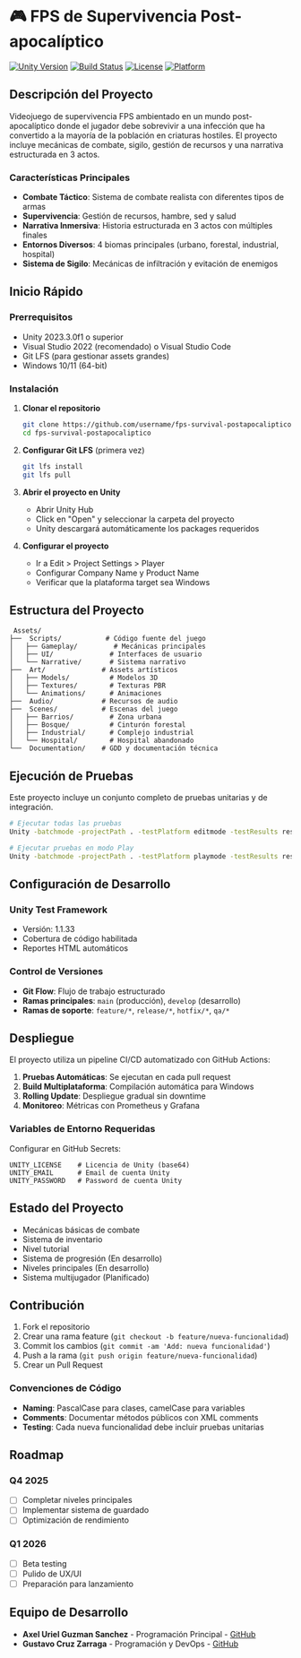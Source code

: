 # 🎮 FPS de Supervivencia Post-apocalíptico

[![Unity Version](https://img.shields.io/badge/Unity-2023.3.0f1-black?logo=unity)](https://unity.com)
[![Build Status](https://img.shields.io/github/workflow/status/username/fps-survival-postapocaliptico/CI-CD)](https://github.com/username/fps-survival-postapocaliptico/actions)
[![License](https://img.shields.io/badge/License-MIT-blue.svg)](LICENSE)
[![Platform](https://img.shields.io/badge/Platform-Windows-lightgrey)](https://github.com/username/fps-survival-postapocaliptico)


##  Descripción del Proyecto

Videojuego de supervivencia FPS ambientado en un mundo post-apocalíptico donde el jugador debe sobrevivir a una infección que ha convertido a la mayoría de la población en criaturas hostiles. El proyecto incluye mecánicas de combate, sigilo, gestión de recursos y una narrativa estructurada en 3 actos.

###  Características Principales

- **Combate Táctico**: Sistema de combate realista con diferentes tipos de armas
- **Supervivencia**: Gestión de recursos, hambre, sed y salud
- **Narrativa Inmersiva**: Historia estructurada en 3 actos con múltiples finales
- **Entornos Diversos**: 4 biomas principales (urbano, forestal, industrial, hospital)
- **Sistema de Sigilo**: Mecánicas de infiltración y evitación de enemigos

##  Inicio Rápido

### Prerrequisitos

- Unity 2023.3.0f1 o superior
- Visual Studio 2022 (recomendado) o Visual Studio Code
- Git LFS (para gestionar assets grandes)
- Windows 10/11 (64-bit)

### Instalación

1. **Clonar el repositorio**
   ```bash
   git clone https://github.com/username/fps-survival-postapocaliptico.git
   cd fps-survival-postapocaliptico
   ```

2. **Configurar Git LFS** (primera vez)
   ```bash
   git lfs install
   git lfs pull
   ```

3. **Abrir el proyecto en Unity**
   - Abrir Unity Hub
   - Click en "Open" y seleccionar la carpeta del proyecto
   - Unity descargará automáticamente los packages requeridos

4. **Configurar el proyecto**
   - Ir a Edit > Project Settings > Player
   - Configurar Company Name y Product Name
   - Verificar que la plataforma target sea Windows

##  Estructura del Proyecto

```
 Assets/
├──  Scripts/           # Código fuente del juego
│   ├── Gameplay/         # Mecánicas principales
│   ├── UI/              # Interfaces de usuario
│   └── Narrative/       # Sistema narrativo
├──  Art/              # Assets artísticos
│   ├── Models/          # Modelos 3D
│   ├── Textures/        # Texturas PBR
│   └── Animations/      # Animaciones
├──  Audio/            # Recursos de audio
├──  Scenes/           # Escenas del juego
│   ├── Barrios/         # Zona urbana
│   ├── Bosque/          # Cinturón forestal
│   ├── Industrial/      # Complejo industrial
│   └── Hospital/        # Hospital abandonado
└──  Documentation/    # GDD y documentación técnica
```

##  Ejecución de Pruebas

Este proyecto incluye un conjunto completo de pruebas unitarias y de integración.

```bash
# Ejecutar todas las pruebas
Unity -batchmode -projectPath . -testPlatform editmode -testResults results_editmode.xml

# Ejecutar pruebas en modo Play
Unity -batchmode -projectPath . -testPlatform playmode -testResults results_playmode.xml
```

##  Configuración de Desarrollo

### Unity Test Framework
- Versión: 1.1.33
- Cobertura de código habilitada
- Reportes HTML automáticos

### Control de Versiones
- **Git Flow**: Flujo de trabajo estructurado
- **Ramas principales**: `main` (producción), `develop` (desarrollo)
- **Ramas de soporte**: `feature/*`, `release/*`, `hotfix/*`, `qa/*`

##  Despliegue

El proyecto utiliza un pipeline CI/CD automatizado con GitHub Actions:

1. **Pruebas Automáticas**: Se ejecutan en cada pull request
2. **Build Multiplataforma**: Compilación automática para Windows
3. **Rolling Update**: Despliegue gradual sin downtime
4. **Monitoreo**: Métricas con Prometheus y Grafana

### Variables de Entorno Requeridas

Configurar en GitHub Secrets:
```
UNITY_LICENSE    # Licencia de Unity (base64)
UNITY_EMAIL      # Email de cuenta Unity
UNITY_PASSWORD   # Password de cuenta Unity
```

##  Estado del Proyecto

-  Mecánicas básicas de combate
-  Sistema de inventario
-  Nivel tutorial
-  Sistema de progresión (En desarrollo)
-  Niveles principales (En desarrollo)
-  Sistema multijugador (Planificado)

##  Contribución

1. Fork el repositorio
2. Crear una rama feature (`git checkout -b feature/nueva-funcionalidad`)
3. Commit los cambios (`git commit -am 'Add: nueva funcionalidad'`)
4. Push a la rama (`git push origin feature/nueva-funcionalidad`)
5. Crear un Pull Request

### Convenciones de Código

- **Naming**: PascalCase para clases, camelCase para variables
- **Comments**: Documentar métodos públicos con XML comments
- **Testing**: Cada nueva funcionalidad debe incluir pruebas unitarias

##  Roadmap

### Q4 2025
- [ ] Completar niveles principales
- [ ] Implementar sistema de guardado
- [ ] Optimización de rendimiento

### Q1 2026
- [ ] Beta testing
- [ ] Pulido de UX/UI
- [ ] Preparación para lanzamiento

##  Equipo de Desarrollo

- **Axel Uriel Guzman Sanchez** - Programación Principal - [GitHub](https://github.com/axelguzman)
- **Gustavo Cruz Zarraga** - Programación y DevOps - [GitHub](https://github.com/gustavocruz)


